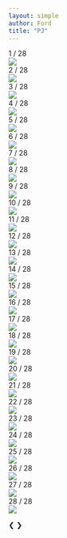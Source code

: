 ```yaml
---
layout: simple
author: Ford
title: "PJ"
---
```

<html>
<head>
<meta name="viewport" content="width=device-width, initial-scale=1">
<style>
* {box-sizing: border-box}
  
body {font-family: Verdana, sans-serif; margin:0; overflow:hidden}
  
.mySlides {display: none}
img {vertical-align: middle;}

/* Slideshow container */
.slideshow-container {
  max-width: device-width;
  position: relative;
  margin: none;
}

.image {
  width:100vw;
  height:100vh;
  object-fit:cover;
}
  
/* Next & previous buttons */
.prev, .next {
  cursor: pointer;
  position: absolute;
  top: 50%;
  width: auto;
  padding: 16px;
  margin-top: -22px;
  color: white;
  font-weight: bold;
  font-size: 18px;
  transition: 0.6s ease;
  border-radius: 0 3px 3px 0;
  user-select: none;
}

/* Position the "next button" to the right */
.next {
  right: 0;
  border-radius: 3px 0 0 3px;
}

/* On hover, add a black background color with a little bit see-through */
.prev:hover, .next:hover {
  background-color: rgba(0,0,0,0.8);
}

/* Caption text */
.text {
  color: #f2f2f2;
  font-size: 15px;
  padding: 8px 12px;
  position: absolute;
  bottom: 8px;
  width: 100%;
  text-align: center;
}

/* Number text (1/3 etc) */
.numbertext {
  color: #f2f2f2;
  font-size: 12px;
  padding: 8px 12px;
  position: absolute;
  top: 0;
}



/* Fading animation */
.fade {
  animation-name: fade;
  animation-duration: 1.5s;
}

@keyframes fade {
  from {opacity: .4} 
  to {opacity: 1}
}

/* On smaller screens, decrease text size */
@media only screen and (max-width: 300px) {
  .prev, .next,.text {font-size: 11px}
  .image {width:100vw; height:auto;}
}
  
</style>
</head>
<body>

<div class="slideshow-container">

<div class="mySlides fade">
  <div class="numbertext">1 / 28</div>
  <img class="image" src="{{ site.baseurl}}/pj20112022/P1.jpg">
  <!--<div class="text">Caption Text</div>-->
</div>

<div class="mySlides fade">
  <div class="numbertext">2 / 28</div>
  <img class="image" src="{{ site.baseurl}}/pj20112022/H1.jpg">
  <!--<div class="text">Caption Text</div>-->
</div>
  
<div class="mySlides fade">
  <div class="numbertext">3 / 28</div>
  <img class="image" src="{{ site.baseurl}}/pj20112022/H2.jpg">
  <!--<div class="text">Caption Text</div>-->
</div>
  
<div class="mySlides fade">
  <div class="numbertext">4 / 28</div>
  <img class="image" src="{{ site.baseurl}}/pj20112022/R1.jpg">
  <!--<div class="text">Caption Text</div>-->
</div>
  
<div class="mySlides fade">
  <div class="numbertext">5 / 28</div>
  <img class="image" src="{{ site.baseurl}}/pj20112022/S0.jpg">
  <!--<div class="text">Caption Text</div>-->
</div>
  
<div class="mySlides fade">
  <div class="numbertext">6 / 28</div>
  <img class="image" src="{{ site.baseurl}}/pj20112022/S1.jpg">
  <!--<div class="text">Caption Text</div>-->
</div>
  
<div class="mySlides fade">
  <div class="numbertext">7 / 28</div>
  <img class="image" src="{{ site.baseurl}}/pj20112022/S2.jpg">
  <!--<div class="text">Caption Text</div>-->
</div>

<div class="mySlides fade">
  <div class="numbertext">8 / 28</div>
  <img class="image" src="{{ site.baseurl}}/pj20112022/S3.jpg">
  <!--<div class="text">Caption Text</div>-->
</div>
  
<div class="mySlides fade">
  <div class="numbertext">9 / 28</div>
  <img class="image" src="{{ site.baseurl}}/pj20112022/S4.jpg">
  <!--<div class="text">Caption Text</div>-->
</div>
  
<div class="mySlides fade">
  <div class="numbertext">10 / 28</div>
  <img class="image" src="{{ site.baseurl}}/pj20112022/S5.jpg">
  <!--<div class="text">Caption Text</div>-->
</div>
  
<div class="mySlides fade">
  <div class="numbertext">11 / 28</div>
  <img class="image" src="{{ site.baseurl}}/pj20112022/S6.jpg">
  <!--<div class="text">Caption Text</div>-->
</div>
  
<div class="mySlides fade">
  <div class="numbertext">12 / 28</div>
  <img class="image" src="{{ site.baseurl}}/pj20112022/S7.jpg">
  <!--<div class="text">Caption Text</div>-->
</div>
  
<div class="mySlides fade">
  <div class="numbertext">13 / 28</div>
  <img class="image" src="{{ site.baseurl}}/pj20112022/W0.jpg">
  <!--<div class="text">Caption Text</div>-->
</div>

<div class="mySlides fade">
  <div class="numbertext">14 / 28</div>
  <img class="image" src="{{ site.baseurl}}/pj20112022/W1.jpg">
  <!--<div class="text">Caption Text</div>-->
</div>
  
<div class="mySlides fade">
  <div class="numbertext">15 / 28</div>
  <img class="image" src="{{ site.baseurl}}/pj20112022/W2.jpg">
  <!--<div class="text">Caption Text</div>-->
</div>
  
<div class="mySlides fade">
  <div class="numbertext">16 / 28</div>
  <img class="image" src="{{ site.baseurl}}/pj20112022/W3.jpg">
  <!--<div class="text">Caption Text</div>-->
</div>
  
<div class="mySlides fade">
  <div class="numbertext">17 / 28</div>
  <img class="image" src="{{ site.baseurl}}/pj20112022/W4.jpg">
  <!--<div class="text">Caption Text</div>-->
</div>
  
<div class="mySlides fade">
  <div class="numbertext">18 / 28</div>
  <img class="image" src="{{ site.baseurl}}/pj20112022/W5.jpg">
  <!--<div class="text">Caption Text</div>-->
</div>
  
<div class="mySlides fade">
  <div class="numbertext">19 / 28</div>
  <img class="image" src="{{ site.baseurl}}/pj20112022/W6.jpg">
  <!--<div class="text">Caption Text</div>-->
</div>

<div class="mySlides fade">
  <div class="numbertext">20 / 28</div>
  <img class="image" src="{{ site.baseurl}}/pj20112022/W7.jpg">
  <!--<div class="text">Caption Text</div>-->
</div>
  
<div class="mySlides fade">
  <div class="numbertext">21 / 28</div>
  <img class="image" src="{{ site.baseurl}}/pj20112022/B0.jpg">
  <!--<div class="text">Caption Text</div>-->
</div>
  
<div class="mySlides fade">
  <div class="numbertext">22 / 28</div>
  <img class="image" src="{{ site.baseurl}}/pj20112022/B1.jpg">
  <!--<div class="text">Caption Text</div>-->
</div>
  
<div class="mySlides fade">
  <div class="numbertext">23 / 28</div>
  <img class="image" src="{{ site.baseurl}}/pj20112022/B2.jpg">
  <!--<div class="text">Caption Text</div>-->
</div>
  
<div class="mySlides fade">
  <div class="numbertext">24 / 28</div>
  <img class="image" src="{{ site.baseurl}}/pj20112022/B3.jpg">
  <!--<div class="text">Caption Text</div>-->
</div>
  
<div class="mySlides fade">
  <div class="numbertext">25 / 28</div>
  <img class="image" src="{{ site.baseurl}}/pj20112022/B4.jpg">
  <!--<div class="text">Caption Text</div>-->
</div>
  
<div class="mySlides fade">
  <div class="numbertext">26 / 28</div>
  <img class="image" src="{{ site.baseurl}}/pj20112022/B5.jpg">
  <!--<div class="text">Caption Text</div>-->
</div>
  
<div class="mySlides fade">
  <div class="numbertext">27 / 28</div>
  <img class="image" src="{{ site.baseurl}}/pj20112022/B6.jpg">
  <!--<div class="text">Caption Text</div>-->
</div>
  
<div class="mySlides fade">
  <div class="numbertext">28 / 28</div>
  <img class="image" src="{{ site.baseurl}}/pj20112022/P0.jpg">
  <!--<div class="text">Caption Text</div>-->
</div>

<a class="prev" onclick="plusSlides(-1)">❮</a>
<a class="next" onclick="plusSlides(1)">❯</a>

</div>


<script>
let slideIndex = 1;
showSlides(slideIndex);

function plusSlides(n) {
  showSlides(slideIndex += n);
}

function currentSlide(n) {
  showSlides(slideIndex = n);
}

function showSlides(n) {
  let i;
  let slides = document.getElementsByClassName("mySlides");
  if (n > slides.length) {slideIndex = 1}    
  if (n < 1) {slideIndex = slides.length}
  for (i = 0; i < slides.length; i++) {
    slides[i].style.display = "none";  
  }
  slides[slideIndex-1].style.display = "block";  
}
</script>

</body>
</html>
